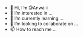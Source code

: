 - 👋 Hi, I’m @Anwaiii
- 👀 I’m interested in ...
- 🌱 I’m currently learning ...
- 💞️ I’m looking to collaborate on ...
- 📫 How to reach me ...

<!---
Anwaiii/Anwaiii is a ✨ special ✨ repository because its `README.md` (this file) appears on your GitHub profile.
You can click the Preview link to take a look at your changes.
--->
